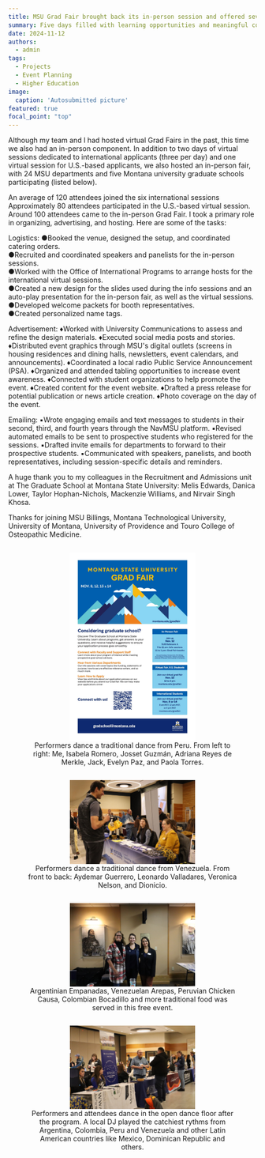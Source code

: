 ```yaml
---
title: MSU Grad Fair brought back its in-person session and offered seven online sessions people joining from all over the world
summary: Five days filled with learning opportunities and meaningful connections with prospective graduate students at the Montana State University Grad Fair!
date: 2024-11-12
authors:
  - admin
tags:
  - Projects
  - Event Planning
  - Higher Education
image:
  caption: 'Autosubmitted picture'
featured: true
focal_point: "top"
---
```


Although my team and I had hosted virtual Grad Fairs in the past, this time we also had an in-person component. In addition to two days of virtual sessions dedicated to international applicants (three per day) and one virtual session for U.S.-based applicants, we also hosted an in-person fair, with 24 MSU departments and five Montana university graduate schools participating (listed below). 

An average of 120 attendees joined the six international sessions 
Approximately 80 attendees participated in the U.S.-based virtual session.
Around 100 attendees came to the in-person Grad Fair.
I took a primary role in organizing, advertising, and hosting. Here are some of the tasks:

Logistics:
●Booked the venue, designed the setup, and coordinated catering orders.  
●Recruited and coordinated speakers and panelists for the in-person sessions.  
●Worked with the Office of International Programs to arrange hosts for the international virtual sessions.  
●Created a new design for the slides used during the info sessions and an auto-play presentation for the in-person fair, as well as the virtual sessions.  
●Developed welcome packets for booth representatives.   
●Created personalized name tags.  

Advertisement:
♦Worked with University Communications to assess and refine the design materials.
♦Executed social media posts and stories.
♦Distributed event graphics through MSU's digital outlets (screens in housing residences and dining halls, newsletters, event calendars, and announcements).
♦Coordinated a local radio Public Service Announcement (PSA).
♦Organized and attended tabling opportunities to increase event awareness.
♦Connected with student organizations to help promote the event.
♦Created content for the event website.
♦Drafted a press release for potential publication or news article creation.
♦Photo coverage on the day of the event.

Emailing:
▪️Wrote engaging emails and text messages to students in their second, third, and fourth years through the NavMSU platform.
▪️Revised automated emails to be sent to prospective students who registered for the sessions.
▪️Drafted invite emails for departments to forward to their prospective students.
▪️Communicated with speakers, panelists, and booth representatives, including session-specific details and reminders.

A huge thank you to my colleagues in the Recruitment and Admissions unit at The Graduate School at Montana State University: Melis Edwards, Danica Lower, Taylor Hophan-Nichols, Mackenzie Williams, and Nirvair Singh Khosa. 

Thanks for joining MSU Billings, Montana Technological University, University of Montana, University of Providence and Touro College of Osteopathic Medicine.


<div style="display: flex; justify-content: center;">
  <figure style="text-align: center;">
    <img src="a.jpg" alt="figure" width="60%" style="margin-left: auto; margin-right: auto; display: block;">
    <figcaption>Performers dance a traditional dance from Peru. From left to right: Me, Isabela Romero, Josset Guzmán, Adriana Reyes de Merkle, Jack, Evelyn Paz, and Paola Torres. </figcaption>
  </figure>
</div>

<div style="display: flex; justify-content: center;">
  <figure style="text-align: center;">
    <img src="b.jpg" alt="figure" width="60%" style="margin-left: auto; margin-right: auto; display: block;">
    <figcaption>Performers dance a traditional dance from Venezuela. From front to back: Aydemar Guerrero, Leonardo Valladares, Veronica Nelson, and Dionicio. </figcaption>
  </figure>
</div>

<div style="display: flex; justify-content: center;">
  <figure style="text-align: center;">
    <img src="c.jpg" alt="figure" width="60%" style="margin-left: auto; margin-right: auto; display: block;">
    <figcaption>Argentinian Empanadas, Venezuelan Arepas, Peruvian Chicken Causa, Colombian Bocadillo and more traditional food was served in this free event. </figcaption>
  </figure>
</div>

<div style="display: flex; justify-content: center;">
  <figure style="text-align: center;">
    <img src="d.jpg" alt="figure" width="60%" style="margin-left: auto; margin-right: auto; display: block;">
    <figcaption>Performers and attendees dance in the open dance floor after the program. A local DJ played the catchiest rythms from Argentina, Colombia, Peru and Venezuela and other Latin American countries like Mexico, Dominican Republic and others. </figcaption>
  </figure>
</div>

